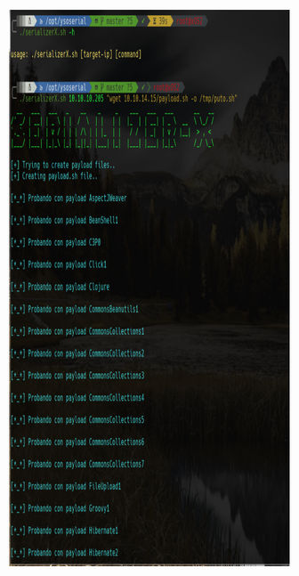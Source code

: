 <p align="center">
    <img height="1000" alt="X-n3t" src="https://github.com/X-n3t/bash/blob/master/serializerX/imagen.png">
</p>


